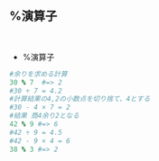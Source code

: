 ## %演算子  
<br>

- %演算子  
```rb
#余りを求める計算
30 % 7  #=> 2  
#30 ÷ 7 = 4.2 
#計算結果の4,2の小数点を切り捨て、4とする
#30 - 4 × 7 = 2
#結果 商4余り2となる
42 % 9 #=> 6
#42 ÷ 9 = 4.5
#42 - 9 × 4 = 6
38 % 3 #=> 2
```